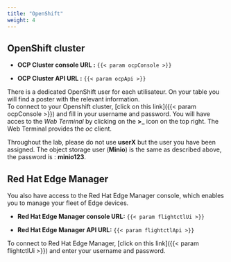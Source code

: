 ```yaml
---
title: "OpenShift"
weight: 4
---
```


## OpenShift cluster

* **OCP Cluster console URL :** `{{< param ocpConsole >}}`

* **OCP Cluster API URL :** `{{< param ocpApi >}}`

There is a dedicated OpenShift user for each utilisateur.
On your table you will find a poster with the relevant information.  
To connect to your Openshift cluster, [click on this link]({{< param ocpConsole >}}) and fill in your username and password. You will have acces to the *Web Terminal* by clicking on the **>_** icon on the top right. The Web Terminal provides the *oc* client.

Throughout the lab, please do not use **userX** but the user you have been assigned. 
The object storage user (**Minio**) is the same as described above, the password is : **minio123**.

## Red Hat Edge Manager

You also have access to the Red Hat Edge Manager console, which enables you to manage your fleet of Edge devices.

* **Red Hat Edge Manager console URL:** `{{< param flightctlUi >}}`

* **Red Hat Edge Manager API URL:** `{{< param flightctlApi >}}`

To connect to Red Hat Edge Manager, [click on this link]({{< param flightctlUi >}}) and enter your username and password.
